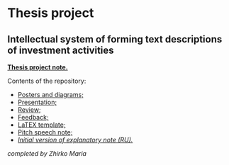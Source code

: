 # Thesis project

## Intellectual system of forming text descriptions of investment activities

[**Thesis project note.**](https://github.com/mzhirko/thesis-project/blob/main/explanatory-note.pdf)

Contents of the repository:

- [Posters and diagrams;](https://github.com/mzhirko/thesis-project/tree/main/posters)
- [Presentation;](https://github.com/mzhirko/thesis-project/blob/main/presentation.pdf)
- [Review;](https://github.com/mzhirko/thesis-project/blob/main/REVIEW.pdf)
- [Feedback;](https://github.com/mzhirko/thesis-project/blob/main/FEEDBACK.pdf)
- [LaTEX template;](https://github.com/mzhirko/thesis-project/blob/main/latex-template.zip)
- [Pitch speech note;](https://github.com/mzhirko/thesis-project/blob/main/pitch.pdf)
- [_Initial version of explanatory note (RU)._](https://github.com/mzhirko/thesis-project/blob/main/explanatory-note-ru.pdf)

_completed by Zhirko Maria_
